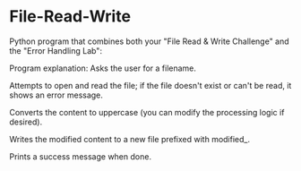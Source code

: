 # File-Read-Write
Python program that combines both your "File Read & Write Challenge" and the "Error Handling Lab":

Program explanation:
Asks the user for a filename.

Attempts to open and read the file; if the file doesn't exist or can't be read, it shows an error message.

Converts the content to uppercase (you can modify the processing logic if desired).

Writes the modified content to a new file prefixed with modified_.

Prints a success message when done.

